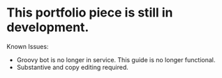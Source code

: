 # This portfolio piece is still in development.

Known Issues:
- Groovy bot is no longer in service. This guide is no longer functional.
- Substantive and copy editing required.
